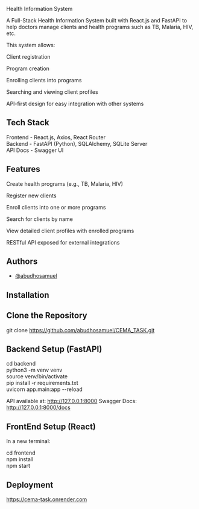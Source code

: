 
 Health Information System

A Full-Stack Health Information System built with React.js and FastAPI to help doctors manage clients and health programs such as TB, Malaria, HIV, etc.

This system allows:

Client registration

Program creation

Enrolling clients into programs

Searching and viewing client profiles

API-first design for easy integration with other systems


## Tech Stack

Frontend - React.js, Axios, React Router  
Backend - FastAPI (Python), SQLAlchemy, SQLite Server  
API Docs - Swagger UI

## Features

Create health programs (e.g., TB, Malaria, HIV)

Register new clients

Enroll clients into one or more programs

Search for clients by name

View detailed client profiles with enrolled programs

RESTful API exposed for external integrations


## Authors

- [@abudhosamuel](https://www.github.com/abudhosamuel)


## Installation

## Clone the Repository

git clone https://github.com/abudhosamuel/CEMA_TASK.git

## Backend Setup (FastAPI)

cd backend  
python3 -m venv venv  
source venv/bin/activate  
pip install -r requirements.txt  
uvicorn app.main:app --reload

API available at: http://127.0.0.1:8000
Swagger Docs: http://127.0.0.1:8000/docs
    
## FrontEnd Setup (React)

In a new terminal:

cd frontend  
npm install  
npm start

## Deployment


https://cema-task.onrender.com
